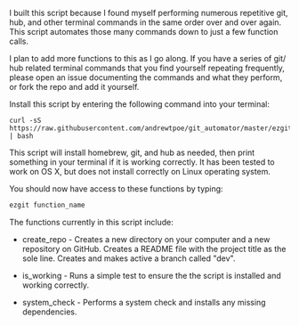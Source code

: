 I built this script because I found myself performing numerous repetitive git, hub, and other terminal commands in the same order over and over again. This script automates those many commands down to just a few function calls.

I plan to add more functions to this as I go along. If you have a series of git/ hub related terminal commands that you find yourself repeating frequently, please open an issue documenting the commands and what they perform, or fork the repo and add it yourself.

Install this script by entering the following command into your terminal:

```
curl -sS https://raw.githubusercontent.com/andrewtpoe/git_automator/master/ezgit_installer.sh | bash
```

This script will install homebrew, git, and hub as needed, then print something in your terminal if it is working correctly. It has been tested to work on OS X, but does not install correctly on Linux operating system.

You should now have access to these functions by typing:
```bash
ezgit function_name
```

The functions currently in this script include:

* create_repo  -  Creates a new directory on your computer and a new repository on GitHub. Creates a README file with the project title as the sole line. Creates and makes active a branch called "dev".

* is_working  -  Runs a simple test to ensure the the script is installed and working correctly.

* system_check - Performs a system check and installs any missing dependencies.
